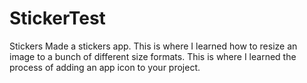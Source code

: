 # StickerTest
Stickers
Made a stickers app. This is where I learned how to resize an image to a bunch of different size formats.
This is where I learned the process of adding an app icon to your project. 


